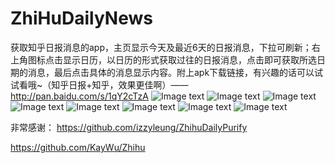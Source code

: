 # ZhiHuDailyNews
获取知乎日报消息的app，主页显示今天及最近6天的日报消息，下拉可刷新；右上角图标点击显示日历，以日历的形式获取过往的日报消息，点击即可获取所选日期的消息，最后点击具体的消息显示内容。附上apk下载链接，有兴趣的话可以试试看哦~（知乎日报+知乎，效果更佳啊）—— http://pan.baidu.com/s/1qY2cTzA 
![Image text](https://github.com/kiritozzl/ZhihuNews/blob/master/images/device-2016-12-17-125742.png)
![Image text](https://github.com/kiritozzl/ZhihuNews/blob/master/images/device-2016-12-17-125844.png)
![Image text](https://github.com/kiritozzl/ZhihuNews/blob/master/images/device-2016-12-17-125901.png)
![Image text](https://github.com/kiritozzl/ZhihuNews/blob/master/images/device-2016-12-17-125939.png)
![Image text](https://github.com/kiritozzl/ZhihuNews/blob/master/images/device-2016-12-17-125957.png)
![Image text](https://github.com/kiritozzl/ZhihuNews/blob/master/images/device-2016-12-17-130012.png)
![Image text](https://github.com/kiritozzl/ZhihuNews/blob/master/images/device-2016-12-17-130027.png)
![Image text](https://github.com/kiritozzl/ZhihuNews/blob/master/images/device-2016-12-17-130044.png)




非常感谢：
https://github.com/izzyleung/ZhihuDailyPurify


https://github.com/KayWu/Zhihu
